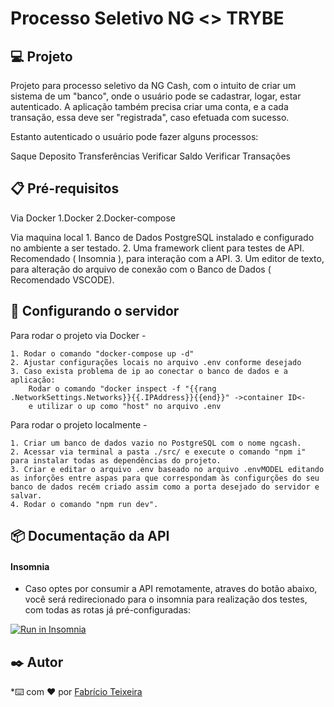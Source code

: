 # Processo Seletivo NG <> TRYBE

## :computer: Projeto
Projeto para processo seletivo da NG Cash, com o intuito de criar um sistema de um "banco", onde o usuário pode se cadastrar, logar, estar autenticado. 
A aplicação também precisa criar uma conta, e a cada transação, essa deve ser "registrada", caso efetuada com sucesso.

Estanto autenticado o usuário pode fazer alguns processos:

Saque
Deposito
Transferências
Verificar Saldo
Verificar Transações

## 📋 Pré-requisitos

Via Docker
    1.Docker 
    2.Docker-compose
    
Via maquina local
    1. Banco de Dados PostgreSQL instalado e configurado no ambiente a ser testado.
    2. Uma framework client para testes de API. Recomendado ( Insomnia ), para interação com a API.
    3. Um editor de texto, para alteração do arquivo de conexão com o Banco de Dados ( Recomendado VSCODE).

## 🔧 Configurando o servidor

Para rodar o projeto via Docker - 
    
    1. Rodar o comando "docker-compose up -d"
    2. Ajustar configurações locais no arquivo .env conforme desejado
    3. Caso exista problema de ip ao conectar o banco de dados e a aplicação:
        Rodar o comando "docker inspect -f "{{rang .NetworkSettings.Networks}}{{.IPAddress}}{{end}}" ->container ID<-
        e utilizar o up como "host" no arquivo .env
        
        
Para rodar o projeto localmente - 

    1. Criar um banco de dados vazio no PostgreSQL com o nome ngcash.
    2. Acessar via terminal a pasta ./src/ e execute o comando "npm i" 
    para instalar todas as dependências do projeto.
    3. Criar e editar o arquivo .env baseado no arquivo .envMODEL editando
    as inforções entre aspas para que correspondam às configurções do seu 
    banco de dados recém criado assim como a porta desejado do servidor e salvar.
    4. Rodar o comando "npm run dev".


## 📦 Documentação da API
#### Insomnia
- Caso optes por consumir a API remotamente, atraves do botão abaixo, você será redirecionado para o insomnia para realização dos testes, com todas as rotas já pré-configuradas:

<a href="https://insomnia.rest/run/?label=NG%20Cash%20Challenge&uri=%7B%22_type%22%3A%22export%22%2C%22__export_format%22%3A4%2C%22__export_date%22%3A%222022-11-21T02%3A07%3A21.326Z%22%2C%22__export_source%22%3A%22insomnia.desktop.app%3Av2022.6.0%22%2C%22resources%22%3A%5B%7B%22_id%22%3A%22req_34ed791047db436b96e0ec44835ffa10%22%2C%22parentId%22%3A%22fld_d468dab2d9d2403d879c885f8ecc1390%22%2C%22modified%22%3A1668992793774%2C%22created%22%3A1668988622882%2C%22url%22%3A%22http%3A%2F%2Flocalhost%3A3535%2Ftransaction%2Fcash-out-transactions%22%2C%22name%22%3A%22Cash%20Out%20Transactions%22%2C%22description%22%3A%22%22%2C%22method%22%3A%22GET%22%2C%22body%22%3A%7B%7D%2C%22parameters%22%3A%5B%5D%2C%22headers%22%3A%5B%7B%22id%22%3A%22pair_3fd86b7b5bb44c06a350b750974ea760%22%2C%22name%22%3A%22Authorization%22%2C%22value%22%3A%22Bearer%20eyJhbGciOiJIUzI1NiIsInR5cCI6IkpXVCJ9.eyJpZCI6MywiaWF0IjoxNjY4OTg2NjY4LCJleHAiOjE2NjkwNzMwNjh9.IGKH8bbvic5JdSv8-l7SwwtGGg-X8gEnUsQGrPUNtW8%22%2C%22description%22%3A%22%22%7D%5D%2C%22authentication%22%3A%7B%7D%2C%22metaSortKey%22%3A-1668984383863.5%2C%22isPrivate%22%3Afalse%2C%22settingStoreCookies%22%3Atrue%2C%22settingSendCookies%22%3Atrue%2C%22settingDisableRenderRequestBody%22%3Afalse%2C%22settingEncodeUrl%22%3Atrue%2C%22settingRebuildPath%22%3Atrue%2C%22settingFollowRedirects%22%3A%22global%22%2C%22_type%22%3A%22request%22%7D%2C%7B%22_id%22%3A%22fld_d468dab2d9d2403d879c885f8ecc1390%22%2C%22parentId%22%3A%22wrk_b46967aacd1344d0a7eef0a0253907ba%22%2C%22modified%22%3A1668990876633%2C%22created%22%3A1668990876633%2C%22name%22%3A%22Transactions%20History%22%2C%22description%22%3A%22%22%2C%22environment%22%3A%7B%7D%2C%22environmentPropertyOrder%22%3Anull%2C%22metaSortKey%22%3A-1668990876633%2C%22_type%22%3A%22request_group%22%7D%2C%7B%22_id%22%3A%22wrk_b46967aacd1344d0a7eef0a0253907ba%22%2C%22parentId%22%3Anull%2C%22modified%22%3A1668979707174%2C%22created%22%3A1668979707174%2C%22name%22%3A%22New%20Document%22%2C%22description%22%3A%22%22%2C%22scope%22%3A%22design%22%2C%22_type%22%3A%22workspace%22%7D%2C%7B%22_id%22%3A%22req_ece0deeed71f4b7cad87644c9268db14%22%2C%22parentId%22%3A%22fld_d468dab2d9d2403d879c885f8ecc1390%22%2C%22modified%22%3A1668992804015%2C%22created%22%3A1668992801439%2C%22url%22%3A%22http%3A%2F%2Flocalhost%3A3535%2Ftransaction%2Fcash-in-transactions%22%2C%22name%22%3A%22Cash%20In%20Transactions%22%2C%22description%22%3A%22%22%2C%22method%22%3A%22GET%22%2C%22body%22%3A%7B%7D%2C%22parameters%22%3A%5B%5D%2C%22headers%22%3A%5B%7B%22id%22%3A%22pair_3fd86b7b5bb44c06a350b750974ea760%22%2C%22name%22%3A%22Authorization%22%2C%22value%22%3A%22Bearer%20eyJhbGciOiJIUzI1NiIsInR5cCI6IkpXVCJ9.eyJpZCI6MywiaWF0IjoxNjY4OTg2NjY4LCJleHAiOjE2NjkwNzMwNjh9.IGKH8bbvic5JdSv8-l7SwwtGGg-X8gEnUsQGrPUNtW8%22%2C%22description%22%3A%22%22%7D%5D%2C%22authentication%22%3A%7B%7D%2C%22metaSortKey%22%3A-1668984383838.5%2C%22isPrivate%22%3Afalse%2C%22settingStoreCookies%22%3Atrue%2C%22settingSendCookies%22%3Atrue%2C%22settingDisableRenderRequestBody%22%3Afalse%2C%22settingEncodeUrl%22%3Atrue%2C%22settingRebuildPath%22%3Atrue%2C%22settingFollowRedirects%22%3A%22global%22%2C%22_type%22%3A%22request%22%7D%2C%7B%22_id%22%3A%22req_a4b172755ded4807b65536fea4756139%22%2C%22parentId%22%3A%22fld_d468dab2d9d2403d879c885f8ecc1390%22%2C%22modified%22%3A1668992766687%2C%22created%22%3A1668986753938%2C%22url%22%3A%22http%3A%2F%2Flocalhost%3A3535%2Ftransaction%2Fall-transactions%22%2C%22name%22%3A%22Get%20All%20Transactions%22%2C%22description%22%3A%22%22%2C%22method%22%3A%22GET%22%2C%22body%22%3A%7B%7D%2C%22parameters%22%3A%5B%5D%2C%22headers%22%3A%5B%7B%22id%22%3A%22pair_547f3e17b8f74b739e1363d97f168176%22%2C%22name%22%3A%22Authorization%22%2C%22value%22%3A%22Bearer%20eyJhbGciOiJIUzI1NiIsInR5cCI6IkpXVCJ9.eyJpZCI6MywiaWF0IjoxNjY4OTg2NjY4LCJleHAiOjE2NjkwNzMwNjh9.IGKH8bbvic5JdSv8-l7SwwtGGg-X8gEnUsQGrPUNtW8%22%2C%22description%22%3A%22%22%7D%5D%2C%22authentication%22%3A%7B%7D%2C%22metaSortKey%22%3A-1668984383813.5%2C%22isPrivate%22%3Afalse%2C%22settingStoreCookies%22%3Atrue%2C%22settingSendCookies%22%3Atrue%2C%22settingDisableRenderRequestBody%22%3Afalse%2C%22settingEncodeUrl%22%3Atrue%2C%22settingRebuildPath%22%3Atrue%2C%22settingFollowRedirects%22%3A%22global%22%2C%22_type%22%3A%22request%22%7D%2C%7B%22_id%22%3A%22req_6d6616956c0f42669b0e6d468b36e278%22%2C%22parentId%22%3A%22fld_4c4e1d5e7f294af5a2cd4a305b910017%22%2C%22modified%22%3A1668992464667%2C%22created%22%3A1668981247499%2C%22url%22%3A%22http%3A%2F%2Flocalhost%3A3535%2Faccount%22%2C%22name%22%3A%22Withdraw%22%2C%22description%22%3A%22%22%2C%22method%22%3A%22PUT%22%2C%22body%22%3A%7B%22mimeType%22%3A%22application%2Fjson%22%2C%22text%22%3A%22%7B%5Cn%5Ct%5C%22value%5C%22%3A%201%5Cn%7D%22%7D%2C%22parameters%22%3A%5B%5D%2C%22headers%22%3A%5B%7B%22name%22%3A%22Content-Type%22%2C%22value%22%3A%22application%2Fjson%22%2C%22id%22%3A%22pair_96e36fe0fa354574b2fdcbdde2bb43d8%22%7D%2C%7B%22id%22%3A%22pair_590aa22f396141e099726f63e9c0fd88%22%2C%22name%22%3A%22Authorization%22%2C%22value%22%3A%22Bearer%20eyJhbGciOiJIUzI1NiIsInR5cCI6IkpXVCJ9.eyJpZCI6MywiaWF0IjoxNjY4OTg2NjY4LCJleHAiOjE2NjkwNzMwNjh9.IGKH8bbvic5JdSv8-l7SwwtGGg-X8gEnUsQGrPUNtW8%22%2C%22description%22%3A%22%22%7D%5D%2C%22authentication%22%3A%7B%7D%2C%22metaSortKey%22%3A-1668980146324%2C%22isPrivate%22%3Afalse%2C%22settingStoreCookies%22%3Atrue%2C%22settingSendCookies%22%3Atrue%2C%22settingDisableRenderRequestBody%22%3Afalse%2C%22settingEncodeUrl%22%3Atrue%2C%22settingRebuildPath%22%3Atrue%2C%22settingFollowRedirects%22%3A%22global%22%2C%22_type%22%3A%22request%22%7D%2C%7B%22_id%22%3A%22fld_4c4e1d5e7f294af5a2cd4a305b910017%22%2C%22parentId%22%3A%22wrk_b46967aacd1344d0a7eef0a0253907ba%22%2C%22modified%22%3A1668980144745%2C%22created%22%3A1668980144745%2C%22name%22%3A%22Account%20Transactions%22%2C%22description%22%3A%22%22%2C%22environment%22%3A%7B%7D%2C%22environmentPropertyOrder%22%3Anull%2C%22metaSortKey%22%3A-1668980144745%2C%22_type%22%3A%22request_group%22%7D%2C%7B%22_id%22%3A%22req_f1e56d01776441d7b146bca110c3770c%22%2C%22parentId%22%3A%22fld_4c4e1d5e7f294af5a2cd4a305b910017%22%2C%22modified%22%3A1668993484193%2C%22created%22%3A1668980577572%2C%22url%22%3A%22http%3A%2F%2Flocalhost%3A3535%2Faccount%2Fdeposit%22%2C%22name%22%3A%22Deposit%22%2C%22description%22%3A%22%22%2C%22method%22%3A%22PUT%22%2C%22body%22%3A%7B%22mimeType%22%3A%22application%2Fjson%22%2C%22text%22%3A%22%7B%5Cn%5Ct%5C%22value%5C%22%3A%2010000%5Cn%7D%22%7D%2C%22parameters%22%3A%5B%5D%2C%22headers%22%3A%5B%7B%22name%22%3A%22Content-Type%22%2C%22value%22%3A%22application%2Fjson%22%2C%22id%22%3A%22pair_76ecf75c5fd34c8796a679ccc8df0397%22%7D%2C%7B%22id%22%3A%22pair_1e8e258b0163483a88e96e86ad61404d%22%2C%22name%22%3A%22Authorization%22%2C%22value%22%3A%22Bearer%20eyJhbGciOiJIUzI1NiIsInR5cCI6IkpXVCJ9.eyJpZCI6MywiaWF0IjoxNjY4OTkyNDIzLCJleHAiOjE2NjkwNzg4MjN9.pcH9rtojpFUaCHBgaYkLrnrAUjaRIzGvSz53qSLY3xo%22%2C%22description%22%3A%22%22%7D%5D%2C%22authentication%22%3A%7B%7D%2C%22metaSortKey%22%3A-1668980146274%2C%22isPrivate%22%3Afalse%2C%22settingStoreCookies%22%3Atrue%2C%22settingSendCookies%22%3Atrue%2C%22settingDisableRenderRequestBody%22%3Afalse%2C%22settingEncodeUrl%22%3Atrue%2C%22settingRebuildPath%22%3Atrue%2C%22settingFollowRedirects%22%3A%22global%22%2C%22_type%22%3A%22request%22%7D%2C%7B%22_id%22%3A%22req_91b5cea8c1de44548fe978e736587254%22%2C%22parentId%22%3A%22fld_4c4e1d5e7f294af5a2cd4a305b910017%22%2C%22modified%22%3A1668992451902%2C%22created%22%3A1668980888652%2C%22url%22%3A%22http%3A%2F%2Flocalhost%3A3535%2Faccount%2Ftransfer%22%2C%22name%22%3A%22Transfer%22%2C%22description%22%3A%22%22%2C%22method%22%3A%22PUT%22%2C%22body%22%3A%7B%22mimeType%22%3A%22application%2Fjson%22%2C%22text%22%3A%22%7B%5Cn%5Ct%5C%22value%5C%22%3A%201500%2C%5Cn%5Ct%5C%22accountToBeCredited%5C%22%3A%20%5C%22Mauricio%20Teixeira%5C%22%5Cn%7D%22%7D%2C%22parameters%22%3A%5B%5D%2C%22headers%22%3A%5B%7B%22name%22%3A%22Content-Type%22%2C%22value%22%3A%22application%2Fjson%22%2C%22id%22%3A%22pair_a6bb7597cedd4efcb43ccbdabe5333c1%22%7D%2C%7B%22id%22%3A%22pair_e7d5748f44d64451ab7cabb8fef5cf32%22%2C%22name%22%3A%22Authorization%22%2C%22value%22%3A%22Bearer%20eyJhbGciOiJIUzI1NiIsInR5cCI6IkpXVCJ9.eyJpZCI6MywiaWF0IjoxNjY4OTg2NjY4LCJleHAiOjE2NjkwNzMwNjh9.IGKH8bbvic5JdSv8-l7SwwtGGg-X8gEnUsQGrPUNtW8%22%2C%22description%22%3A%22%22%7D%5D%2C%22authentication%22%3A%7B%7D%2C%22metaSortKey%22%3A-1668980146249%2C%22isPrivate%22%3Afalse%2C%22settingStoreCookies%22%3Atrue%2C%22settingSendCookies%22%3Atrue%2C%22settingDisableRenderRequestBody%22%3Afalse%2C%22settingEncodeUrl%22%3Atrue%2C%22settingRebuildPath%22%3Atrue%2C%22settingFollowRedirects%22%3A%22global%22%2C%22_type%22%3A%22request%22%7D%2C%7B%22_id%22%3A%22req_3c353352cc694c62916100032119184a%22%2C%22parentId%22%3A%22fld_4c4e1d5e7f294af5a2cd4a305b910017%22%2C%22modified%22%3A1668992434260%2C%22created%22%3A1668980146224%2C%22url%22%3A%22http%3A%2F%2Flocalhost%3A3535%2Faccount%22%2C%22name%22%3A%22View%20Balance%22%2C%22description%22%3A%22%22%2C%22method%22%3A%22GET%22%2C%22body%22%3A%7B%7D%2C%22parameters%22%3A%5B%5D%2C%22headers%22%3A%5B%7B%22id%22%3A%22pair_2fad030ef28a459ebccbca911bfc0158%22%2C%22name%22%3A%22Authorization%22%2C%22value%22%3A%22Bearer%20eyJhbGciOiJIUzI1NiIsInR5cCI6IkpXVCJ9.eyJpZCI6MywiaWF0IjoxNjY4OTkyNDIzLCJleHAiOjE2NjkwNzg4MjN9.pcH9rtojpFUaCHBgaYkLrnrAUjaRIzGvSz53qSLY3xo%22%2C%22description%22%3A%22%22%7D%5D%2C%22authentication%22%3A%7B%7D%2C%22metaSortKey%22%3A-1668980146224%2C%22isPrivate%22%3Afalse%2C%22settingStoreCookies%22%3Atrue%2C%22settingSendCookies%22%3Atrue%2C%22settingDisableRenderRequestBody%22%3Afalse%2C%22settingEncodeUrl%22%3Atrue%2C%22settingRebuildPath%22%3Atrue%2C%22settingFollowRedirects%22%3A%22global%22%2C%22_type%22%3A%22request%22%7D%2C%7B%22_id%22%3A%22req_bb6555ddbfc147658d886faee0a83a7d%22%2C%22parentId%22%3A%22fld_76bfa92ac127416994a611fbfa5e41d5%22%2C%22modified%22%3A1668992426837%2C%22created%22%3A1668979983914%2C%22url%22%3A%22http%3A%2F%2Flocalhost%3A3535%2Flogin%22%2C%22name%22%3A%22Login%22%2C%22description%22%3A%22%22%2C%22method%22%3A%22POST%22%2C%22body%22%3A%7B%22mimeType%22%3A%22application%2Fjson%22%2C%22text%22%3A%22%7B%5Cn%5Ct%5C%22username%5C%22%3A%20%5C%22Shirlen%20Teixeira%5C%22%2C%5Cn%5Ct%5C%22password%5C%22%3A%20%5C%22Teste123456%5C%22%5Cn%7D%22%7D%2C%22parameters%22%3A%5B%5D%2C%22headers%22%3A%5B%7B%22name%22%3A%22Content-Type%22%2C%22value%22%3A%22application%2Fjson%22%7D%5D%2C%22authentication%22%3A%7B%7D%2C%22metaSortKey%22%3A-1668979983914%2C%22isPrivate%22%3Afalse%2C%22settingStoreCookies%22%3Atrue%2C%22settingSendCookies%22%3Atrue%2C%22settingDisableRenderRequestBody%22%3Afalse%2C%22settingEncodeUrl%22%3Atrue%2C%22settingRebuildPath%22%3Atrue%2C%22settingFollowRedirects%22%3A%22global%22%2C%22_type%22%3A%22request%22%7D%2C%7B%22_id%22%3A%22fld_76bfa92ac127416994a611fbfa5e41d5%22%2C%22parentId%22%3A%22wrk_b46967aacd1344d0a7eef0a0253907ba%22%2C%22modified%22%3A1668979981667%2C%22created%22%3A1668979981667%2C%22name%22%3A%22Authentication%22%2C%22description%22%3A%22%22%2C%22environment%22%3A%7B%7D%2C%22environmentPropertyOrder%22%3Anull%2C%22metaSortKey%22%3A-1668979981667%2C%22_type%22%3A%22request_group%22%7D%2C%7B%22_id%22%3A%22req_5f5e603a37674eb0b456fe26f4ad2c31%22%2C%22parentId%22%3A%22fld_e3b54435c0a3415bbfd6607c4e314f84%22%2C%22modified%22%3A1668992413640%2C%22created%22%3A1668979848254%2C%22url%22%3A%22http%3A%2F%2Flocalhost%3A3535%2Fuser%22%2C%22name%22%3A%22Create%20User%22%2C%22description%22%3A%22%22%2C%22method%22%3A%22POST%22%2C%22body%22%3A%7B%22mimeType%22%3A%22application%2Fjson%22%2C%22text%22%3A%22%7B%5Cn%5Ct%5C%22username%5C%22%3A%20%5C%22Santin%20Teixeira%5C%22%2C%5Cn%5Ct%5C%22password%5C%22%3A%20%5C%22Teste123456%5C%22%5Cn%7D%22%7D%2C%22parameters%22%3A%5B%5D%2C%22headers%22%3A%5B%7B%22name%22%3A%22Content-Type%22%2C%22value%22%3A%22application%2Fjson%22%2C%22id%22%3A%22pair_05d50986e23e4be794081a69e9a33be3%22%7D%5D%2C%22authentication%22%3A%7B%7D%2C%22metaSortKey%22%3A-1668979848254%2C%22isPrivate%22%3Afalse%2C%22settingStoreCookies%22%3Atrue%2C%22settingSendCookies%22%3Atrue%2C%22settingDisableRenderRequestBody%22%3Afalse%2C%22settingEncodeUrl%22%3Atrue%2C%22settingRebuildPath%22%3Atrue%2C%22settingFollowRedirects%22%3A%22global%22%2C%22_type%22%3A%22request%22%7D%2C%7B%22_id%22%3A%22fld_e3b54435c0a3415bbfd6607c4e314f84%22%2C%22parentId%22%3A%22wrk_b46967aacd1344d0a7eef0a0253907ba%22%2C%22modified%22%3A1668979840047%2C%22created%22%3A1668979840047%2C%22name%22%3A%22User%22%2C%22description%22%3A%22%22%2C%22environment%22%3A%7B%7D%2C%22environmentPropertyOrder%22%3Anull%2C%22metaSortKey%22%3A-1668979840047%2C%22_type%22%3A%22request_group%22%7D%2C%7B%22_id%22%3A%22req_fac90722be264ec4b98dd2050fc27ede%22%2C%22parentId%22%3A%22wrk_b46967aacd1344d0a7eef0a0253907ba%22%2C%22modified%22%3A1668979824532%2C%22created%22%3A1668979707493%2C%22url%22%3A%22http%3A%2F%2Flocalhost%3A3535%2F%22%2C%22name%22%3A%22API%20Test%22%2C%22description%22%3A%22%22%2C%22method%22%3A%22GET%22%2C%22body%22%3A%7B%7D%2C%22parameters%22%3A%5B%5D%2C%22headers%22%3A%5B%5D%2C%22authentication%22%3A%7B%7D%2C%22metaSortKey%22%3A-1668979707493%2C%22isPrivate%22%3Afalse%2C%22settingStoreCookies%22%3Atrue%2C%22settingSendCookies%22%3Atrue%2C%22settingDisableRenderRequestBody%22%3Afalse%2C%22settingEncodeUrl%22%3Atrue%2C%22settingRebuildPath%22%3Atrue%2C%22settingFollowRedirects%22%3A%22global%22%2C%22_type%22%3A%22request%22%7D%2C%7B%22_id%22%3A%22env_c9c4db3a19e07f44d742a2ab2a7db1fef4b08f3c%22%2C%22parentId%22%3A%22wrk_b46967aacd1344d0a7eef0a0253907ba%22%2C%22modified%22%3A1668979707484%2C%22created%22%3A1668979707484%2C%22name%22%3A%22Base%20Environment%22%2C%22data%22%3A%7B%7D%2C%22dataPropertyOrder%22%3Anull%2C%22color%22%3Anull%2C%22isPrivate%22%3Afalse%2C%22metaSortKey%22%3A1668979707484%2C%22_type%22%3A%22environment%22%7D%2C%7B%22_id%22%3A%22jar_c9c4db3a19e07f44d742a2ab2a7db1fef4b08f3c%22%2C%22parentId%22%3A%22wrk_b46967aacd1344d0a7eef0a0253907ba%22%2C%22modified%22%3A1668979707487%2C%22created%22%3A1668979707487%2C%22name%22%3A%22Default%20Jar%22%2C%22cookies%22%3A%5B%5D%2C%22_type%22%3A%22cookie_jar%22%7D%2C%7B%22_id%22%3A%22spc_a8c5053ac3b34cb8917262525c8e1e2a%22%2C%22parentId%22%3A%22wrk_b46967aacd1344d0a7eef0a0253907ba%22%2C%22modified%22%3A1668994515950%2C%22created%22%3A1668979707192%2C%22fileName%22%3A%22NG%20Cash%20Challenge%22%2C%22contents%22%3A%22%22%2C%22contentType%22%3A%22yaml%22%2C%22_type%22%3A%22api_spec%22%7D%2C%7B%22_id%22%3A%22uts_359d0e7704c94994af099fb927af24c6%22%2C%22parentId%22%3A%22wrk_b46967aacd1344d0a7eef0a0253907ba%22%2C%22modified%22%3A1668979707495%2C%22created%22%3A1668979707495%2C%22name%22%3A%22Example%20Test%20Suite%22%2C%22_type%22%3A%22unit_test_suite%22%7D%5D%7D" target="_blank"><img src="https://insomnia.rest/images/run.svg" alt="Run in Insomnia"></a>

 ## ✒️ Autor
 
 *⌨️ com ❤️ por [Fabrício Teixeira](https://github.com/FabriciodSTeixeira)<br/>
